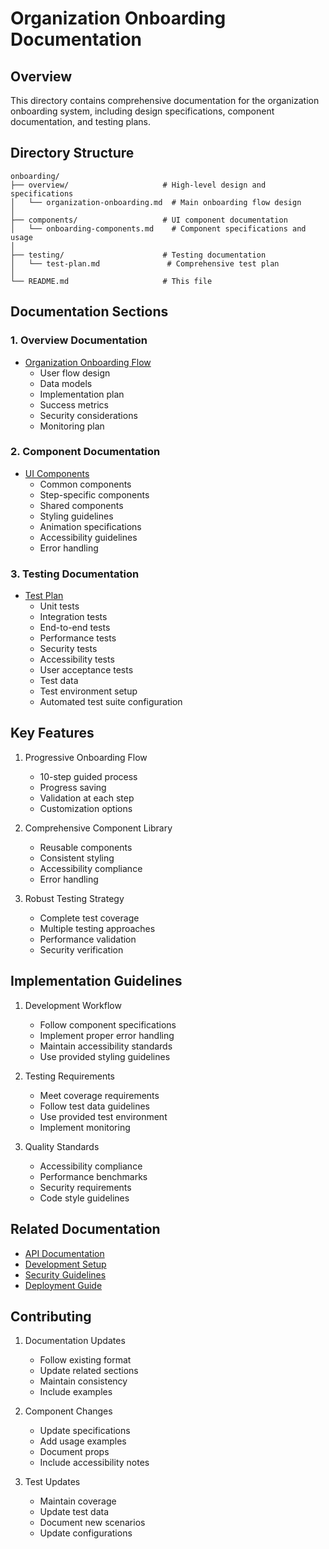 # Organization Onboarding Documentation

## Overview
This directory contains comprehensive documentation for the organization onboarding system, including design specifications, component documentation, and testing plans.

## Directory Structure

```
onboarding/
├── overview/                     # High-level design and specifications
│   └── organization-onboarding.md  # Main onboarding flow design
│
├── components/                   # UI component documentation
│   └── onboarding-components.md    # Component specifications and usage
│
├── testing/                      # Testing documentation
│   └── test-plan.md               # Comprehensive test plan
│
└── README.md                     # This file
```

## Documentation Sections

### 1. Overview Documentation
- [Organization Onboarding Flow](overview/organization-onboarding.md)
  - User flow design
  - Data models
  - Implementation plan
  - Success metrics
  - Security considerations
  - Monitoring plan

### 2. Component Documentation
- [UI Components](components/onboarding-components.md)
  - Common components
  - Step-specific components
  - Shared components
  - Styling guidelines
  - Animation specifications
  - Accessibility guidelines
  - Error handling

### 3. Testing Documentation
- [Test Plan](testing/test-plan.md)
  - Unit tests
  - Integration tests
  - End-to-end tests
  - Performance tests
  - Security tests
  - Accessibility tests
  - User acceptance tests
  - Test data
  - Test environment setup
  - Automated test suite configuration

## Key Features

1. Progressive Onboarding Flow
   - 10-step guided process
   - Progress saving
   - Validation at each step
   - Customization options

2. Comprehensive Component Library
   - Reusable components
   - Consistent styling
   - Accessibility compliance
   - Error handling

3. Robust Testing Strategy
   - Complete test coverage
   - Multiple testing approaches
   - Performance validation
   - Security verification

## Implementation Guidelines

1. Development Workflow
   - Follow component specifications
   - Implement proper error handling
   - Maintain accessibility standards
   - Use provided styling guidelines

2. Testing Requirements
   - Meet coverage requirements
   - Follow test data guidelines
   - Use provided test environment
   - Implement monitoring

3. Quality Standards
   - Accessibility compliance
   - Performance benchmarks
   - Security requirements
   - Code style guidelines

## Related Documentation

- [API Documentation](../api/README.md)
- [Development Setup](../development/setup.md)
- [Security Guidelines](../security/auth.md)
- [Deployment Guide](../deployment/production.md)

## Contributing

1. Documentation Updates
   - Follow existing format
   - Update related sections
   - Maintain consistency
   - Include examples

2. Component Changes
   - Update specifications
   - Add usage examples
   - Document props
   - Include accessibility notes

3. Test Updates
   - Maintain coverage
   - Update test data
   - Document new scenarios
   - Update configurations